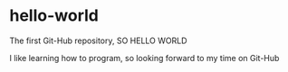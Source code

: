 # hello-world
The first Git-Hub repository, SO HELLO WORLD

I like learning how to program, so looking forward to my time on Git-Hub
